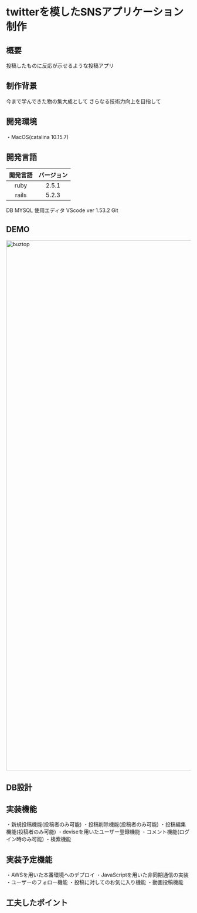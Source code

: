 # twitterを模したSNSアプリケーション制作

## 概要
投稿したものに反応が示せるような投稿アプリ
## 制作背景
今まで学んできた物の集大成として
さらなる技術力向上を目指して

## 開発環境
・MacOS(catalina 10.15.7)
## 開発言語
| 開発言語 | バージョン  |
|:-------:|:---------:|
| ruby    | 2.5.1     |
| rails   | 5.2.3     |

DB MYSQL
使用エディタ VScode ver 1.53.2
Git

## DEMO
<img width="1440" alt="buztop" src="https://user-images.githubusercontent.com/74222306/110944725-2b461d80-8380-11eb-8094-aee709555f11.png">

## DB設計

## 実装機能
・新規投稿機能(投稿者のみ可能)
・投稿削除機能(投稿者のみ可能)
・投稿編集機能(投稿者のみ可能)
・deviseを用いたユーザー登録機能
・コメント機能(ログイン時のみ可能)
・検索機能

## 実装予定機能
・AWSを用いた本番環境へのデプロイ
・JavaScriptを用いた非同期通信の実装
・ユーザーのフォロー機能
・投稿に対してのお気に入り機能
・動画投稿機能

## 工夫したポイント


